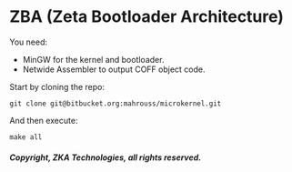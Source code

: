 # ZBA (Zeta Bootloader Architecture)

You need:

- MinGW for the kernel and bootloader.
- Netwide Assembler to output COFF object code.

Start by cloning the repo:

```
git clone git@bitbucket.org:mahrouss/microkernel.git
```

And then execute:

```
make all
```

##### Copyright, ZKA Technologies, all rights reserved.
